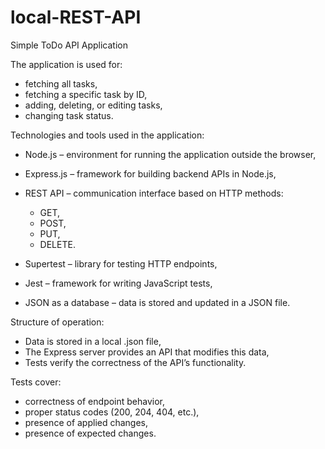 ﻿# local-REST-API
Simple ToDo API Application

The application is used for:
- fetching all tasks,
- fetching a specific task by ID,
- adding, deleting, or editing tasks,
- changing task status.

Technologies and tools used in the application:

- Node.js – environment for running the application outside the browser,

- Express.js – framework for building backend APIs in Node.js,

- REST API – communication interface based on HTTP methods:
    - GET,
    - POST,
    - PUT,
    - DELETE.
- Supertest – library for testing HTTP endpoints,
- Jest – framework for writing JavaScript tests,
- JSON as a database – data is stored and updated in a JSON file.

Structure of operation:
- Data is stored in a local .json file,
- The Express server provides an API that modifies this data,
- Tests verify the correctness of the API’s functionality.

Tests cover:
- correctness of endpoint behavior,
- proper status codes (200, 204, 404, etc.),
- presence of applied changes,
- presence of expected changes.

